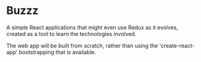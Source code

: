 # Buzzz

A simple React applications that might even use Redux as it evolves, created as a tool to learn the technologies involved.

The web app will be built from scratch, rather than using the 'create-react-app' bootstrapping that is available.



